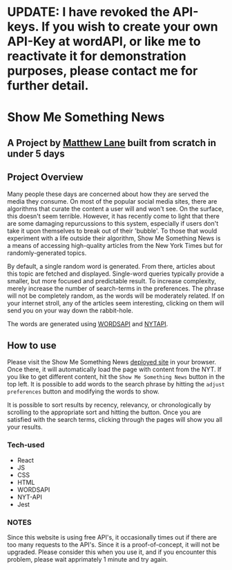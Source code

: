# UPDATE: I have revoked the API-keys. If you wish to create your own API-Key at wordAPI, or like me to reactivate it for demonstration purposes, please contact me for further detail.

# Show Me Something News
## A Project by [Matthew Lane](https://github.com/GreyMatteOr) built from scratch in under 5 days

## Project Overview

Many people these days are concerned about how they are served the media they consume. On most of the popular social media sites, there are algorithms that curate the content a user will and won't see. On the surface, this doesn't seem terrible. However, it has recently come to light that there are some damaging repurcussions to this system, especially if users don't take it upon themselves to break out of their 'bubble'. To those that would experiment with a life outside their algorithm, Show Me Something News is a means of accessing high-quality articles from the New York Times but for randomly-generated topics.

By default, a single random word is generated. From there, articles about this topic are fetched and displayed. Single-word queries typically provide a smaller, but more focused and predictable result. To increase complexity, merely increase the number of search-terms in the preferences. The phrase will not be completely random, as the words will be moderately related. If on your internet stroll, any of the articles seem interesting, clicking on them will send you on your way down the rabbit-hole.

The words are generated using <a href='https://www.wordsapi.com'>WORDSAPI</a> and <a href='https://developers.nytimes.com'>NYTAPI</a>.

## How to use

Please visit the Show Me Something News [deployed site](https://greymatteor.github.io/show-me-something-news) in your browser. Once there, it will automatically load the page with content from the NYT. If you like to get different content, hit the `Show Me Something News` button in the top left. It is possible to add words to the search phrase by hitting the `adjust preferences` button and modifying the words to show.

It is possible to sort results by recency, relevancy, or chronologically by scrolling to the appropriate sort and hitting the button. Once you are satisfied with the search terms, clicking through the pages will show you all your results.

### Tech-used

- React
- JS
- CSS
- HTML
- WORDSAPI
- NYT-API
- Jest

### NOTES

Since this website is using free API's, it occasionally times out if there are too many requests to the API's. Since it is a proof-of-concept, it will not be upgraded. Please consider this when you use it, and if you encounter this problem, please wait apprimately 1 minute and try again.
